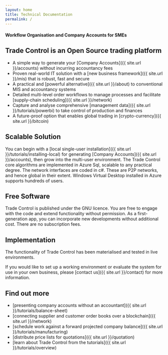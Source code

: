 ```yaml
---
layout: home
title: Technical Documentation
permalink: /
---
```

#### Workflow Organisation and Company Accounts for SMEs

## Trade Control is an Open Source trading platform

- A simple way to generate your [Company Accounts]({{ site.url }}/accounts) without incurring accountancy fees
- Proven real-world IT solution with a [new business framework]({{ site.url }}/mis) that is robust, fast and secure
- A practical and [powerful alternative]({{ site.url }}/about) to conventional MIS and accountancy systems
- Detailed multi-level order workflows to manage processes and facilitate [supply-chain scheduling]({{ site.url }}/network)
- Capture and analyse comprehensive [management data]({{ site.url }}/tutorials/powerbi) to take control of production and finances
- A future-proof option that enables global trading in [crypto-currency]({{ site.url }}/bitcoin)

## Scalable Solution

You can begin with a [local single-user installation]({{ site.url }}/tutorials/installing-local) for generating [Company Accounts]({{ site.url }}/accounts), then grow into the multi-user environment. The Trade Control core algorithms are implemented in Azure Sql, scalable to any practical degree. The network interfaces are coded in c#. These are P2P networks, and hence global in their extent. Windows Virtual Desktop installed in Azure supports hundreds of users.

## Free Software

Trade Control is published under the GNU licence. You are free to engage with the code and extend functionality without permission. As a first-generation app, you can incorporate new developments without additional cost. There are no subscription fees.

## Implementation

The functionality of Trade Control has been materialised and tested in live environments.

If you would like to set up a working environment or evaluate the system for use in your own business, please [contact us]({{ site.url }}/contact) for more information.

## Find out more

- [presenting company accounts without an accountant]({{ site.url }}/tutorials/balance-sheet)
- [connecting supplier and customer order books over a blockchain]({{ site.url }}/network)
- [schedule work against a forward projected company balance]({{ site.url }}/tutorials/manufacturing)
- [distribute price lists for quotations]({{ site.url }}/quotation)
- [learn about Trade Control from the tutorials]({{ site.url }}/tutorials/overview)
